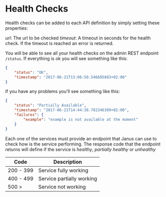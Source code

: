 # Health Checks

Health checks can be added to each API definition by simply setting these properties:

*url*: The url to be checked
*timeout*: A timeout in seconds for the health check. If the timeout is reached an error is returned.

You will be able to see all your health checks on the admin REST endpoint `/status`. 
If everything is ok you will see something like this:

```json
{
    "status": "OK",
    "timestamp": "2017-06-21T13:06:50.546685883+02:00"
}
```

If you have any problems you'll see something like this:

```json
{
    "status": "Partially Available",
    "timestamp": "2017-06-21T14:44:38.782346389+02:00",
    "failures": {
        "example": "example is not available at the moment"
    }
}
```

Each one of the services must provide an endpoint that Janus can use to check how is the service performing.
The response code that the endpoint returns will define if the service is *healthy*, *partially healthy* or *unhealthy*

| Code           | Description               |
|----------------|---------------------------|
| 200 - 399      | Service fully working     |
| 400 - 499      | Service partially working |
| 500 >          | Service not working       |

